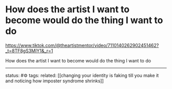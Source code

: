 # How does the artist I want to become would do the thing I want to do 
https://www.tiktok.com/@theartistmentor/video/7110140262902451462?_t=8TF8gS3MIY1&_r=1

How does the artist I want to become would do the thing I want to do 

---
status: #⚙️ 
tags: 
related: [[changing your identity is faking till you make it and noticing how imposter syndrome shrinks]]

